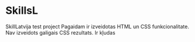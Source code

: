 # SkillsL
SkillLatvija test project
Pagaidam ir izveidotas HTML un CSS funkcionalitate. Nav izveidots galigais CSS rezultats. Ir kļudas
